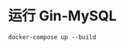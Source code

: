 # 运行 Gin-MySQL

```shell
docker-compose up --build
```

<!-- ```shell
docker-compose build
docker-compose up -d
``` -->
